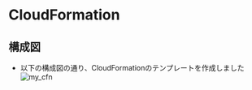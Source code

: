 # CloudFormation
## 構成図
- 以下の構成図の通り、CloudFormationのテンプレートを作成しました
![my_cfn](https://user-images.githubusercontent.com/86815380/140667455-e648da10-254a-412b-8ee3-207536afb0e1.png)